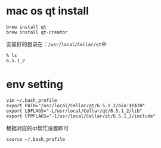 # mac os qt install
```shell
brew install qt
brew install qt-creator
```
安装好的目录在：`/usr/local/Cellar/qt`中
```shell
% ls
6.5.1_2
```
# env setting
```shell
vim ~/.bash_profile
export PATH="/usr/local/Cellar/qt/6.5.1_2/bin:$PATH"
export LDFLAGS="-L/usr/local/Cellar/qt/6.5.1_2/lib"
export CPPFLAGS="-I/usr/local/Cellar/qt/6.5.1_2/include"
```
根据对应的qt帮忙设置即可
```shell
source ~/.bash_profile
```
